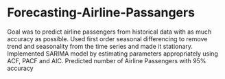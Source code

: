 # Forecasting-Airline-Passangers

Goal was to predict airline passengers from historical data with as much accuracy as possible.
Used first order seasonal differencing to remove trend and seasonality from the time series and made it stationary.  Implemented SARIMA model by estimating parameters appropriately using ACF, PACF and AIC.  Predicted number of Airline Passengers with 95% accuracy
